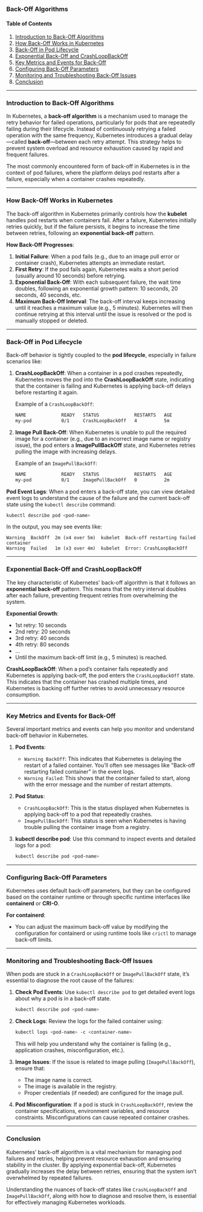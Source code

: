 ### Back-Off Algorithms

#### Table of Contents
1. [Introduction to Back-Off Algorithms](#introduction-to-back-off-algorithms)
2. [How Back-Off Works in Kubernetes](#how-back-off-works-in-kubernetes)
3. [Back-Off in Pod Lifecycle](#back-off-in-pod-lifecycle)
4. [Exponential Back-Off and CrashLoopBackOff](#exponential-back-off-and-crashloopbackoff)
5. [Key Metrics and Events for Back-Off](#key-metrics-and-events-for-back-off)
6. [Configuring Back-Off Parameters](#configuring-back-off-parameters)
7. [Monitoring and Troubleshooting Back-Off Issues](#monitoring-and-troubleshooting-back-off-issues)
8. [Conclusion](#conclusion)

---

### Introduction to Back-Off Algorithms

In Kubernetes, a **back-off algorithm** is a mechanism used to manage the retry behavior for failed operations, particularly for pods that are repeatedly failing during their lifecycle. Instead of continuously retrying a failed operation with the same frequency, Kubernetes introduces a gradual delay—called **back-off**—between each retry attempt. This strategy helps to prevent system overload and resource exhaustion caused by rapid and frequent failures.

The most commonly encountered form of back-off in Kubernetes is in the context of pod failures, where the platform delays pod restarts after a failure, especially when a container crashes repeatedly.

---

### How Back-Off Works in Kubernetes

The back-off algorithm in Kubernetes primarily controls how the **kubelet** handles pod restarts when containers fail. After a failure, Kubernetes initially retries quickly, but if the failure persists, it begins to increase the time between retries, following an **exponential back-off** pattern.

**How Back-Off Progresses**:
1. **Initial Failure**: When a pod fails (e.g., due to an image pull error or container crash), Kubernetes attempts an immediate restart.
2. **First Retry**: If the pod fails again, Kubernetes waits a short period (usually around 10 seconds) before retrying.
3. **Exponential Back-Off**: With each subsequent failure, the wait time doubles, following an exponential growth pattern: 10 seconds, 20 seconds, 40 seconds, etc.
4. **Maximum Back-Off Interval**: The back-off interval keeps increasing until it reaches a maximum value (e.g., 5 minutes). Kubernetes will then continue retrying at this interval until the issue is resolved or the pod is manually stopped or deleted.

---

### Back-Off in Pod Lifecycle

Back-off behavior is tightly coupled to the **pod lifecycle**, especially in failure scenarios like:

1. **CrashLoopBackOff**: When a container in a pod crashes repeatedly, Kubernetes moves the pod into the **CrashLoopBackOff** state, indicating that the container is failing and Kubernetes is applying back-off delays before restarting it again.
   
   Example of a `CrashLoopBackOff`:
   ```bash
   NAME             READY   STATUS             RESTARTS   AGE
   my-pod           0/1     CrashLoopBackOff   4          5m
   ```

2. **Image Pull Back-Off**: When Kubernetes is unable to pull the required image for a container (e.g., due to an incorrect image name or registry issue), the pod enters a **ImagePullBackOff** state, and Kubernetes retries pulling the image with increasing delays.
   
   Example of an `ImagePullBackOff`:
   ```bash
   NAME             READY   STATUS             RESTARTS   AGE
   my-pod           0/1     ImagePullBackOff   0          2m
   ```

**Pod Event Logs**:
When a pod enters a back-off state, you can view detailed event logs to understand the cause of the failure and the current back-off state using the `kubectl describe` command:
```bash
kubectl describe pod <pod-name>
```

In the output, you may see events like:
```
Warning  BackOff  2m (x4 over 5m)  kubelet  Back-off restarting failed container
Warning  Failed   1m (x3 over 4m)  kubelet  Error: CrashLoopBackOff
```

---

### Exponential Back-Off and CrashLoopBackOff

The key characteristic of Kubernetes' back-off algorithm is that it follows an **exponential back-off** pattern. This means that the retry interval doubles after each failure, preventing frequent retries from overwhelming the system.

**Exponential Growth**:
- 1st retry: 10 seconds
- 2nd retry: 20 seconds
- 3rd retry: 40 seconds
- 4th retry: 80 seconds
- ...
- Until the maximum back-off limit (e.g., 5 minutes) is reached.

**CrashLoopBackOff**:
When a pod’s container fails repeatedly and Kubernetes is applying back-off, the pod enters the `CrashLoopBackOff` state. This indicates that the container has crashed multiple times, and Kubernetes is backing off further retries to avoid unnecessary resource consumption.

---

### Key Metrics and Events for Back-Off

Several important metrics and events can help you monitor and understand back-off behavior in Kubernetes.

1. **Pod Events**:
   - `Warning BackOff`: This indicates that Kubernetes is delaying the restart of a failed container. You’ll often see messages like "Back-off restarting failed container" in the event logs.
   - `Warning Failed`: This shows that the container failed to start, along with the error message and the number of restart attempts.

2. **Pod Status**:
   - `CrashLoopBackOff`: This is the status displayed when Kubernetes is applying back-off to a pod that repeatedly crashes.
   - `ImagePullBackOff`: This status is seen when Kubernetes is having trouble pulling the container image from a registry.

3. **kubectl describe pod**:
   Use this command to inspect events and detailed logs for a pod:
   ```bash
   kubectl describe pod <pod-name>
   ```

---

### Configuring Back-Off Parameters

Kubernetes uses default back-off parameters, but they can be configured based on the container runtime or through specific runtime interfaces like **containerd** or **CRI-O**.

**For containerd**:
- You can adjust the maximum back-off value by modifying the configuration for containerd or using runtime tools like `crictl` to manage back-off limits.

---

### Monitoring and Troubleshooting Back-Off Issues

When pods are stuck in a `CrashLoopBackOff` or `ImagePullBackOff` state, it’s essential to diagnose the root cause of the failures:

1. **Check Pod Events**:
   Use `kubectl describe pod` to get detailed event logs about why a pod is in a back-off state.
   ```bash
   kubectl describe pod <pod-name>
   ```

2. **Check Logs**:
   Review the logs for the failed container using:
   ```bash
   kubectl logs <pod-name> -c <container-name>
   ```
   This will help you understand why the container is failing (e.g., application crashes, misconfiguration, etc.).

3. **Image Issues**:
   If the issue is related to image pulling (`ImagePullBackOff`), ensure that:
   - The image name is correct.
   - The image is available in the registry.
   - Proper credentials (if needed) are configured for the image pull.

4. **Pod Misconfiguration**:
   If a pod is stuck in `CrashLoopBackOff`, review the container specifications, environment variables, and resource constraints. Misconfigurations can cause repeated container crashes.

---

### Conclusion

Kubernetes’ back-off algorithm is a vital mechanism for managing pod failures and retries, helping prevent resource exhaustion and ensuring stability in the cluster. By applying exponential back-off, Kubernetes gradually increases the delay between retries, ensuring that the system isn’t overwhelmed by repeated failures.

Understanding the nuances of back-off states like `CrashLoopBackOff` and `ImagePullBackOff`, along with how to diagnose and resolve them, is essential for effectively managing Kubernetes workloads.
